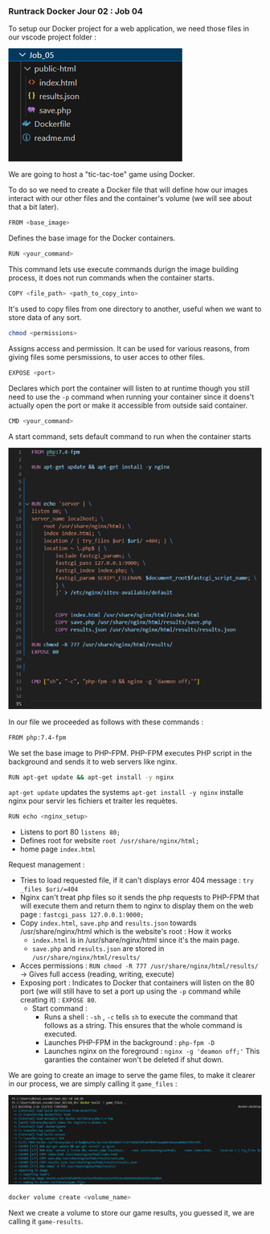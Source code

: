 ### Runtrack Docker Jour 02 : Job 04

To setup our Docker project for a web application, we need those files in our vscode project folder :

![alt text](image/project_setup.png)


We are going to host a "tic-tac-toe" game using Docker. 

To do so we need to create a Docker file that will define how our images interact with our other files and the container's volume (we will see about that a bit later). 

```sh
FROM <base_image>
```
Defines the base image for the Docker containers. 

```sh
RUN <your_command>
```
This command lets use execute commands durign the image building process, it does not run commands when the container starts.

```sh
COPY <file_path> <path_to_copy_into>
```

It's used to copy files from one directory to another, useful when we want to store data of any sort. 

```sh
chmod <permissions>
```

Assigns access and permission. It can be used for various reasons, from giving files some persmissions, to user acces to other files.

```sh
EXPOSE <port>
```

Declares which port the container will listen to at runtime though you still need to use the `-p` command when running your container since it doens't actually open the port or make it accessible from outside said container. 

```sh
CMD <your_command>
```

A start command, sets default command to run when the container starts

![alt text](image/Dockerfile.png)

In our file we proceeded as follows with these commands :

```sh
FROM php:7.4-fpm
```

We set the base image to PHP-FPM. PHP-FPM executes PHP script in the background and sends it to web servers like nginx.

```sh
RUN apt-get update && apt-get install -y nginx
```

`apt-get update` updates the systems  `apt-get install -y nginx` installe nginx pour servir les fichiers et traiter les requètes.

```sh
RUN echo <nginx_setup>
```

* Listens to port 80 `listens 80;`
* Defines root for website `root /usr/share/nginx/html;`
* home page `index.html`
  
Request management :
* Tries to load requested file, if it can't displays error 404 message : `try _files $uri/=404`
* Nginx can't treat php files so it sends the php requests to PHP-FPM that will execute them and return them to nginx to display them on the web page : `fastcgi_pass 127.0.0.1:9000;`
* Copy `index.html`, `save.php` and `results.json` towards /usr/share/nginx/html which is the website's root :
  How it works
  * `index.html` is in /usr/share/nginx/html since it's the main page.
  * `save.php` and `results.json` are stored in `/usr/share/nginx/html/results/`
* Acces permissions : `RUN chmod -R 777 /usr/share/nginx/html/results/` -> Gives full access (reading, writing, execute)
* Exposing port : Indicates to Docker that containers will listen on the 80 port (we will still have to set a port up using the `-p` command while creating it) : `EXPOSE 80`. 
  * Start command :
    *  Runs a shell : `-sh` , `-c` tells `sh` to execute the command that follows as a string. This ensures that the whole command is executed. 
    *  Launches PHP-FPM in the background : `php-fpm -D`
    *  Launches nginx on the foreground : `nginx -g 'deamon off;'` 
  This garanties the container won't be deleted if shut down.


We are going to create an image to serve the game files, to make it clearer in our process, we are simply calling it `game_files` :

![alt text](image/image_creation.png)

```sh
docker volume create <volume_name>
```

Next we create a volume to store our game results, you guessed it, we are calling it `game-results`.

